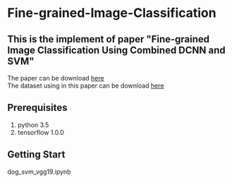 # Fine-grained-Image-Classification

## This is the implement of paper "Fine-grained Image Classification Using Combined DCNN and SVM"
The paper can be download [here](http://www.dbpia.co.kr/Journal/ArticleDetail/NODE07219262)   
The dataset using in this paper can be download [here](ftp://ftp.umiacs.umd.edu/pub/kanazawa/CU_Dogs.zip)

## Prerequisites
1. python 3.5
2. tensorflow 1.0.0

## Getting Start

dog_svm_vgg19.ipynb

